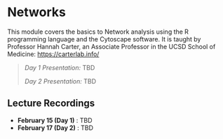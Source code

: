 # Networks
This module covers the basics to Network analysis using the R programming language and the Cytoscape software. It is taught by Professor Hannah Carter, an Associate Professor in the UCSD School of Medicine: https://carterlab.info/

> *Day 1 Presentation:* TBD
> 
> *Day 2 Presentation:* TBD

## Lecture Recordings

* **February 15 (Day 1)** : TBD
* **February 17 (Day 2)** : TBD

